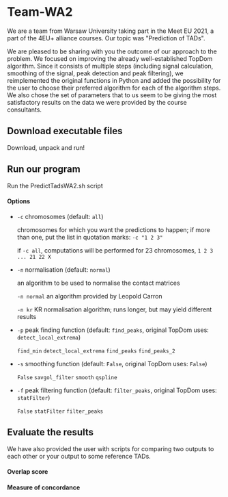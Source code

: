 # Team-WA2
We are a team from Warsaw University taking part in the Meet EU 2021, a part of the 4EU+ alliance courses. Our topic was "Prediction of TADs".

We are pleased to be sharing with you the outcome of our approach to the problem. We focused on improving the already well-established TopDom algorithm. Since it consists of multiple steps (including signal calculation, smoothing of the signal, peak detection and peak filtering), we reimplemented the original functions in Python and added the possibility for the user to choose their preferred algorithm for each of the algorithm steps. We also chose the set of parameters that to us seem to be giving the most satisfactory results on the data we were provided by the course consultants.

## Download executable files
Download, unpack and run!

## Run our program
Run the PredictTadsWA2.sh script

#### Options
- ```-c``` chromosomes (default: ```all```)

  chromosomes for which you want the predictions to happen; if more than one, put the list in quotation marks: ```-c "1 2 3"```
  
  if ```-c all```, computations will be performed for 23 chromosomes, ```1 2 3 ... 21 22 X```
  
- ```-n``` normalisation (default: ```normal```)

  an algorithm to be used to normalise the contact matrices 

  ```-n normal``` an algorithm provided by Leopold Carron
  
  ```-n kr``` KR normalisation algorithm; runs longer, but may yield different results

- ```-p``` peak finding function (default: ```find_peaks```, original TopDom uses: ```detect_local_extrema```)

  ```find_min``` ```detect_local_extrema``` ```find_peaks``` ```find_peaks_2```
- ```-s``` smoothing function (default: ```False```, original TopDom uses: ```False```)
  
  ```False``` ```savgol_filter``` ```smooth``` ```qspline```
- ```-f``` peak filtering function (default: ```filter_peaks```, original TopDom uses: ```statFilter```)

  ```False``` ```statFilter``` ```filter_peaks```

## Evaluate the results
We have also provided the user with scripts for comparing two outputs to each other or your output to some reference TADs.
#### Overlap score

#### Measure of concordance
